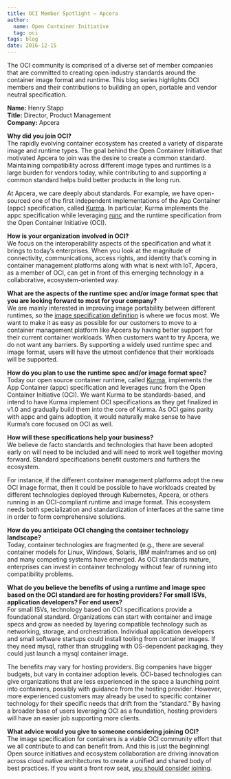 ```yaml
---
title: OCI Member Spotlight – Apcera
author:
  name: Open Container Initiative
  tag: oci
tags: blog
date: 2016-12-15
---
```


The OCI community is comprised of a diverse set of member companies that are committed to creating open industry standards around the container image format and runtime. This blog series highlights OCI members and their contributions to building an open, portable and vendor neutral specification.  

**Name:** Henry Stapp  
**Title:** Director, Product Management  
**Company:** Apcera  

**Why did you join OCI?**  
The rapidly evolving container ecosystem has created a variety of disparate image and runtime types. The goal behind the Open Container Initiative that motivated Apcera to join was the desire to create a common standard. Maintaining compatibility across different image types and runtimes is a large burden for vendors today, while contributing to and supporting a common standard helps build better products in the long run.

At Apcera, we care deeply about standards. For example, we have open-sourced one of the first independent implementations of the App Container (appc) specification, called [Kurma](http://www.kurma.io/). In particular, Kurma implements the appc specification while leveraging [runc](https://github.com/opencontainers/runc) and the runtime specification  from the Open Container Initiative (OCI).

**How is your organization involved in OCI?**  
We focus on the interoperability aspects of the specification and what it brings to today’s enterprises. When you look at the magnitude of connectivity, communications, access rights, and identity that’s coming in container management platforms along with what is next with IoT, Apcera, as a member of OCI, can get in front of this emerging technology in a collaborative, ecosystem-oriented way.

**What are the aspects of the runtime spec and/or image format spec that you are looking forward to most for your company?**  
We are mainly interested in improving image portability between different runtimes, so the [image specification definition](https://github.com/opencontainers/image-spec) is where we focus most. We want to make it as easy as possible for our customers to move to a container management platform like Apcera by having better support for their current container workloads. When customers want to try Apcera, we do not want any barriers. By supporting a widely used runtime spec and image format, users will have the utmost confidence that their workloads will be supported.

**How do you plan to use the runtime spec and/or image format spec?**  
Today our open source container runtime, called [Kurma](http://www.kurma.io/), implements the App Container (appc) specification and leverages runc from the Open Container Initiative (OCI). We want Kurma to be standards-based, and intend to have Kurma implement OCI specifications as they get finalized in v1.0 and gradually build them into the core of Kurma. As OCI gains parity with appc and gains adoption, it would naturally make sense to have Kurma’s core focused on OCI as well.

**How will these specifications help your business?**  
We believe de facto standards and technologies that have been adopted early on will need to be included and will need to work well together moving forward. Standard specifications benefit customers and furthers the ecosystem.

For instance, if the different container management platforms adopt the new OCI image format, then it could be possible to have workloads created by different technologies deployed through Kubernetes, Apcera, or others running in an OCI-compliant runtime and image format. This ecosystem needs both specialization and standardization of interfaces at the same time in order to form comprehensive solutions.

**How do you anticipate OCI changing the container technology landscape?**  
Today, container technologies are fragmented (e.g., there are several container models for Linux, Windows, Solaris, IBM mainframes and so on) and many competing systems have emerged. As OCI standards mature, enterprises can invest in container technology without fear of running into compatibility problems.

**What do you believe the benefits of using a runtime and image spec based on the OCI standard are for hosting providers?  For small ISVs, application developers? For end users?**  
For small ISVs, technology based on OCI specifications provide a foundational standard. Organizations can start with container and image specs and grow as needed by layering compatible technology such as networking, storage, and orchestration. Individual application developers and small software startups could install tooling from container images. If they need mysql, rather than struggling with OS-dependent packaging, they could just launch a mysql container image.

The benefits may vary for hosting providers. Big companies have bigger budgets, but vary in container adoption levels. OCI-based technologies can give organizations that are less experienced in the space a launching point into containers, possibly with guidance from the hosting provider. However, more experienced customers may already be used to specific container technology for their specific needs that drift from the “standard.” By having a broader base of users leveraging OCI as a foundation, hosting providers will have an easier job supporting more clients.  

**What advice would you give to someone considering joining OCI?**  
The image specification for containers is a viable OCI community effort that we all contribute to and can benefit from. And this is just the beginning! Open source initiatives and ecosystem collaboration are driving innovation across cloud native architectures to create a unified and shared body of best practices. If you want a front row seat, [you should consider joining](/community).
